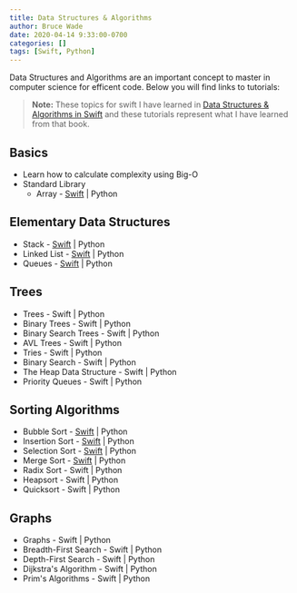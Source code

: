 ```yaml
---
title: Data Structures & Algorithms
author: Bruce Wade
date: 2020-04-14 9:33:00-0700
categories: []
tags: [Swift, Python]
---
```


Data Structures and Algorithms are an important concept to master in computer science for efficent code. Below you will find links to tutorials:

> **Note:** These topics for swift I have learned in <a href="https://store.raywenderlich.com/products/data-structures-and-algorithms-in-swift" target="_blank">Data Structures & Algorithms in Swift</a> and these tutorials represent what I have learned from that book.

## Basics
- Learn how to calculate complexity using Big-O
- Standard Library
    - Array - [Swift](/posts/swift-array) | Python

## Elementary Data Structures
- Stack - [Swift](/posts/swift-stacks/) | Python
- Linked List - [Swift](/posts/swift-linked-lists/) | Python
- Queues - [Swift](/posts/swift-queues/) | Python

## Trees
- Trees - Swift | Python
- Binary Trees - Swift | Python
- Binary Search Trees - Swift | Python
- AVL Trees - Swift | Python
- Tries - Swift | Python
- Binary Search - Swift | Python
- The Heap Data Structure - Swift | Python
- Priority Queues - Swift | Python

## Sorting Algorithms
- Bubble Sort - [Swift](/posts/swift-bubble-sort/) | Python
- Insertion Sort - [Swift](/posts/swift-insertion-sort/) | Python
- Selection Sort - [Swift](/posts/swift-selection-sort/) | Python
- Merge Sort - [Swift](/posts/swift-merge-sort/) | Python
- Radix Sort - Swift | Python
- Heapsort - Swift | Python
- Quicksort - Swift | Python

## Graphs
- Graphs - Swift | Python
- Breadth-First Search - Swift | Python
- Depth-First Search - Swift | Python
- Dijkstra's Algorithm - Swift | Python
- Prim's Algorithms - Swift | Python